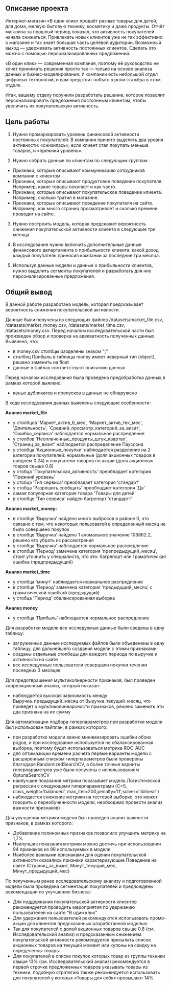 ## Описание проекта

Интернет-магазин «В один клик» продаёт разные товары: для детей, для дома, мелкую бытовую технику, косметику и даже продукты. Отчёт магазина за прошлый период показал, что активность покупателей начала снижаться. Привлекать новых клиентов уже не так эффективно: о магазине и так знает большая часть целевой аудитории. Возможный выход — удерживать активность постоянных клиентов. Сделать это можно с помощью персонализированных предложений.

«В один клик» — современная компания, поэтому её руководство не хочет принимать решения просто так — только на основе анализа данных и бизнес-моделирования. У компании есть небольшой отдел цифровых технологий, и вам предстоит побыть в роли стажёра в этом отделе.

Итак, вашему отделу поручили разработать решение, которое позволит персонализировать предложения постоянным клиентам, чтобы увеличить их покупательскую активность.

## Цель работы

1) Нужно промаркировать уровень финансовой активности постоянных покупателей. В компании принято выделять два уровня активности: «снизилась», если клиент стал покупать меньше товаров, и «прежний уровень».

2) Нужно собрать данные по клиентам по следующим группам:
- Признаки, которые описывают коммуникацию сотрудников компании с клиентом.
- Признаки, которые описывают продуктовое поведение покупателя. Например, какие товары покупает и как часто.
- Признаки, которые описывают покупательское поведение клиента. Например, сколько тратил в магазине.
- Признаки, которые описывают поведение покупателя на сайте. Например, как много страниц просматривает и сколько времени проводит на сайте.

3) Нужно построить модель, которая предскажет вероятность снижения покупательской активности клиента в следующие три месяца.

4) В исследование нужно включить дополнительные данные финансового департамента о прибыльности клиента: какой доход каждый покупатель приносил компании за последние три месяца.

5) Используя данные модели и данные о прибыльности клиентов, нужно выделить сегменты покупателей и разработать для них персонализированные предложения.

## Общий вывод

В данной работе разработана модель, которая предсказывает вероятность снижения покупательской активности.

Данные были получены из следующих файлов /datasets/market_file.csv, /datasets/market_money.csv, /datasets/market_time.csv, /datasets/money.csv. Перед началом исследовательской части был произведен обзор и проверка на адекватность полученных данных. Выявлено, что:

- в money.csv столбцы разделены знаком ";"
- столбец Прибыль в таблицы money имеет неверный тип (object), решено заменить на float
- данные в файлах соответствуют описанию данных

Перед началом исследования была проведена предобработка данных,в рамках которой выялено:

- явных дубликатов и пропусков в данных не обнаружено

В ходе исследования данных выявлены следующие особенности:

**Анализ market_file**
- у столбцов 'Маркет_актив_6_мес', 'Маркет_актив_тек_мес', 'Длительность', 'Средний_просмотр_категорий_за_визит', 'Ошибка_сервиса' наблюдается нормальное распредление
- у столбов 'Неоплаченные_продукты_штук_квартал', 'Страниц_за_визит' наблюдается распределение Пауссона
- у столбца 'Акционные_покупки' наблюдается разделение на 2 категории покупателей: нормальные (доля акционных товаров в среднем 0.24) и покупатели товаров по акции (доля акционных тоаров свыше 0.8)
- у стобца 'Покупательская_активность' преобладает категория 'Прежний уровень'
- у стобца 'Тип сервиса' преобладает категория 'стандарт'
- у стобца 'Разрешить сообщать' преобладает категория 'Да'
- самая популярная категория товара 'Товары для детей'
- в столбце 'Тип сервиса' найден багрепорт 'стандартт'

**Анализ market_money:**
- в столбце 'Выручка' найдено много выбросов в районе 0, это связано с тем, что некоторых пользоватей в определенный месяц не было совершено покупок
- в столбце 'Выручка' найдено 1 аномальное значение 106862.2, решено его убрать из рассмотрения
- у столбца 'Выручка' наблюдается нормальное распредление
- в столбце 'Период' замечена категория 'препредыдущий_месяц', стоит уточнить у специалиста, что это: багрепорт или граматическая ошибка (предпредыдущий)

**Анализ market_time**
- у столбца 'минут' наблюдается нормальное распредление
- в столбце 'Период' замечена категория 'предыдцщий_месяц' с граматической ошибкой (предыдущий)
- у стобца 'Период' сбалансированная выборка

**Анализ money**
- у столбца 'Прибыль' наблюдается нормальное распредление

Для разработки модели все исследуемые данные были сведены в одну таблицу:

- загруженные данные исследуемых файлов были объеденены в одну таблицу, для дальнейшего создания модели с этими признаками
- созданы отдельные столбецы для каждого периода по выручке и активности на сайте
- все исследуемые пользователи совершали покупки  течении последних 3 месяцев

Для предотвращения мультиколиерности признаков, был проведен корреляционный анализ, который показал:

- наблюдается высокая зависимость между Выручка_предыдущий_месяц от Выручка_текущий_месяц, что приведет к мультиколинеарсности признаков, решено заменить эти два признака на их сумму

Для автоматизации подбора гиперпараметров при разработки модели был использован пайплан, в рамках которого:

- при разработке модели важно минимизировать ошибки обоих родов, и при исследование используется не сбалансированная выборка,  поэтому будет использоваться метрика ROC-AUC
- для оптимазиции времени расчета первые варианты модели с расширенным списком гиперпараметров были проверены благодаря RandomizedSearchCV, а более точные варинты гиперпараметров уже были получены с использованием OptunaSearchCV
- наилучшие показания метрики показывает модель Логистической регрессии с следующеми гиперпараметрами (C=5, class_weight='balanced', max_iter=200,penalty='l1',solver='liblinear')
- наблюдается снижение метрики на тестовой выборке, это может говорить о переобученности модели, необходимо провести анализ важности признаков)

Для улучшения метрики модели был проведен анализ важности признаков, в рамках которого:

- Добавление полиномных признаков позволило улучшить метрику на 1,7%
- Наилучшие показания метрики можно достичь при использовании 94 признаков из 98 используемых в модели
- Наиболее важными признаками для оценки покупательской активности оказались признаки характеризующие Поведение на сайте (Страниц_за_визит, Минут_текущий_мес, Минут_предыдущий_мес)

По полученным ранее исследовательскому анализу и подготовленной модели была проведена сегментация покупателей и предлождены рекомендации по улучшению бизнеса:

- Для поддержания покупательской активности клиентов рекомендуется проводить мероприятия по удержанию пользователей на сайте "В один клик"
- Для удержания пользователей рекомендуются использовать промо-акции для клиентов предсказанных разработанной моделью
- Так для покупателей с долей акционных товаров свыше 0.8 (см. Исследовательский анализ) и предсказанным снижением покупательской активности рекомендуется присылать список акционных товаров на текущий момент или купоны на скидку на определенны товары
- Для покупателей в списке покупок которых товар из группы техники свыше 13% (см. Исследовательский анализ) рекомендуется в первой строчке предложенных товаров указывать товары из техники, подобную стратегию также рекомендуется использовать для покупателей у которых «Товары для себя» превышают 14%

